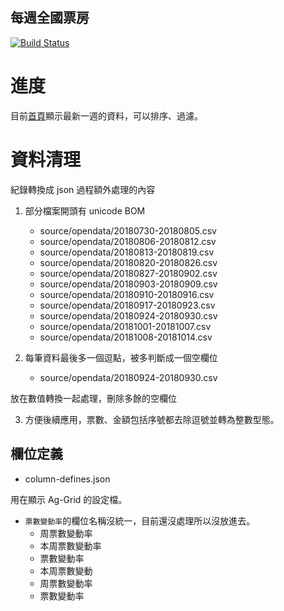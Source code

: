 ## 每週全國票房

[![Build Status](https://travis-ci.org/Phate334/box-office-tw.svg?branch=master)](https://travis-ci.org/Phate334/box-office-tw)

# 進度

目前[首頁](https://phate334.github.io/box-office-tw/)顯示最新一週的資料，可以排序、過濾。

# 資料清理

紀錄轉換成 json 過程額外處理的內容

1. 部分檔案開頭有 unicode BOM

   - source/opendata/20180730-20180805.csv
   - source/opendata/20180806-20180812.csv
   - source/opendata/20180813-20180819.csv
   - source/opendata/20180820-20180826.csv
   - source/opendata/20180827-20180902.csv
   - source/opendata/20180903-20180909.csv
   - source/opendata/20180910-20180916.csv
   - source/opendata/20180917-20180923.csv
   - source/opendata/20180924-20180930.csv
   - source/opendata/20181001-20181007.csv
   - source/opendata/20181008-20181014.csv

2. 每筆資料最後多一個逗點，被多判斷成一個空欄位

   - source/opendata/20180924-20180930.csv

放在數值轉換一起處理，刪除多餘的空欄位

3. 方便後續應用，票數、金額包括序號都去除逗號並轉為整數型態。

## 欄位定義

- column-defines.json

用在顯示 Ag-Grid 的設定檔。

- `票數變動率`的欄位名稱沒統一，目前還沒處理所以沒放進去。
  - 周票數變動率
  - 本周票數變動率
  - 票數變動率
  - 本周票數變動
  - 周票數變動率
  - 票數變動率
